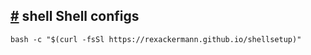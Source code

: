 [#](#) shell
Shell configs
-----------------

```
bash -c "$(curl -fsSl https://rexackermann.github.io/shellsetup)"
```
